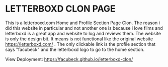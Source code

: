 # LETTERBOXD CLON PAGE
This is a letterboxd.com Home and Profile Section Page Clon. The reason i did this website in particular and not another one is because i love films and letterboxd is a great app and website to log and reviews them. 
The website is only the design bit. It means is not functional like the original website https://letterboxd.com/ . The only clickable link is the profile section that says "facubeck" and the letterboxd logo to go to the home section.

View Deployment: https://facubeck.github.io/letterboxd-clon/

